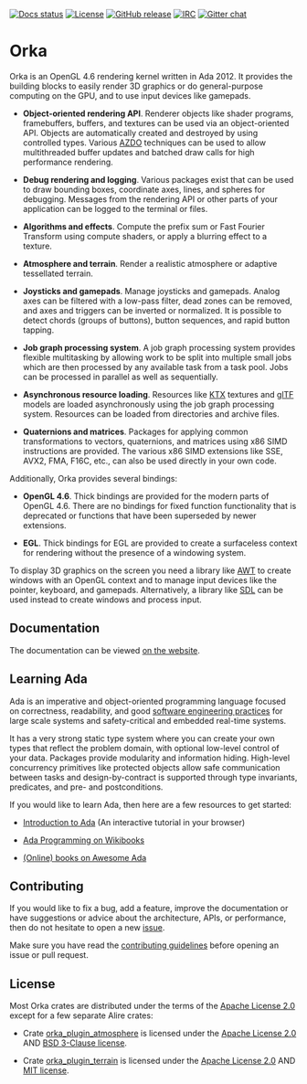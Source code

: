 [![Docs status](https://img.shields.io/netlify/4fa61148-e68f-41e6-b7fa-1785eaf4bcb5?label=docs)](https://app.netlify.com/sites/orka-engine/deploys)
[![License](https://img.shields.io/github/license/onox/orka.svg?color=blue)](https://github.com/onox/orka/blob/master/LICENSE)
[![GitHub release](https://img.shields.io/github/release/onox/orka.svg)](https://github.com/onox/orka/releases/latest)
[![IRC](https://img.shields.io/badge/IRC-%23ada%20on%20libera.chat-orange.svg)](https://libera.chat)
[![Gitter chat](https://badges.gitter.im/gitterHQ/gitter.svg)](https://gitter.im/ada-lang/Lobby)

# Orka

Orka is an OpenGL 4.6 rendering kernel written in Ada 2012. It provides
the building blocks to easily render 3D graphics or do general-purpose
computing on the GPU, and to use input devices like gamepads.

- **Object-oriented rendering API**. Renderer objects like shader programs,
framebuffers, buffers, and textures can be used via an
object-oriented API. Objects are automatically created and destroyed by using
controlled types. Various [AZDO][url-azdo] techniques can be used to allow
multithreaded buffer updates and batched draw calls for high performance rendering.

- **Debug rendering and logging**. Various packages exist that can be used
to draw bounding boxes, coordinate axes, lines, and spheres for debugging.
Messages from the rendering API or other parts of your application can be
logged to the terminal or files.

- **Algorithms and effects**. Compute the prefix sum or Fast Fourier Transform
using compute shaders, or apply a blurring effect to a texture.

- **Atmosphere and terrain**. Render a realistic atmosphere or adaptive
tessellated terrain.

- **Joysticks and gamepads**. Manage joysticks and gamepads.
Analog axes can be filtered with a low-pass filter, dead zones
can be removed, and axes and triggers can be inverted or normalized.
It is possible to detect chords (groups of buttons), button sequences,
and rapid button tapping.

- **Job graph processing system**. A job graph processing system provides
flexible multitasking by allowing work to be split into multiple small jobs
which are then processed by any available task from a task pool. Jobs can be
processed in parallel as well as sequentially.

- **Asynchronous resource loading**. Resources like [KTX][url-ktx] textures
and [glTF][url-gltf] models are loaded asynchronously using the job graph
processing system. Resources can be loaded from directories and archive files.

- **Quaternions and matrices**. Packages for applying common transformations
to vectors, quaternions, and matrices using x86 SIMD instructions are provided.
The various x86 SIMD extensions like SSE, AVX2, FMA, F16C, etc., can also be
used directly in your own code.

Additionally, Orka provides several bindings:

- **OpenGL 4.6**. Thick bindings are provided for the modern parts
of OpenGL 4.6. There are no bindings for fixed function functionality
that is deprecated or functions that have been superseded by newer extensions.

- **EGL**. Thick bindings for EGL are provided to create a surfaceless
context for rendering without the presence of a windowing system.

To display 3D graphics on the screen you need a library like [AWT][url-awt]
to create windows with an OpenGL context and to manage input devices like
the pointer, keyboard, and gamepads. Alternatively, a library like
[SDL][url-sdl] can be used instead to create windows and process input.

## Documentation

The documentation can be viewed [on the website][url-docs].

## Learning Ada

Ada is an imperative and object-oriented programming language focused
on correctness, readability, and good [software engineering practices][url-swe-practices]
for large scale systems and safety-critical and embedded real-time systems.

It has a very strong static type system where you can create your own
types that reflect the problem domain, with optional low-level control
of your data. Packages provide modularity and information hiding. High-level
concurrency primitives like protected objects allow safe communication
between tasks and design-by-contract is supported through type invariants,
predicates, and pre- and postconditions.

If you would like to learn Ada, then here are a few resources to get started:

- [Introduction to Ada][url-learn-act] (An interactive tutorial in your browser)

- [Ada Programming on Wikibooks][url-wikibooks]

- [(Online) books on Awesome Ada][url-awesome]

## Contributing

If you would like to fix a bug, add a feature, improve the documentation or
have suggestions or advice about the architecture, APIs, or performance,
then do not hesitate to open a new [issue][url-issue].

Make sure you have read the [contributing guidelines][url-contributing]
before opening an issue or pull request.

## License

Most Orka crates are distributed under the terms of the [Apache License 2.0][url-apache]
except for a few separate Alire crates:

- Crate [orka_plugin_atmosphere][url-crate-atmosphere] is licensed under
the [Apache License 2.0][url-apache] AND [BSD 3-Clause license][url-bsd-3].

- Crate [orka_plugin_terrain][url-crate-terrain] is licensed under
the [Apache License 2.0][url-apache] AND [MIT license][url-mit].

  [url-apache]: https://opensource.org/licenses/Apache-2.0
  [url-awt]: https://github.com/onox/awt
  [url-bsd-3]: https://opensource.org/licenses/BSD-3-Clause
  [url-crate-atmosphere]: https://github.com/onox/orka/tree/master/orka_plugin_atmosphere
  [url-crate-terrain]: https://github.com/onox/orka/tree/master/orka_plugin_terrain
  [url-mit]: https://opensource.org/licenses/MIT
  [url-awesome]: https://github.com/ohenley/awesome-ada#online-books
  [url-azdo]: https://www.khronos.org/assets/uploads/developers/library/2014-gdc/Khronos-OpenGL-Efficiency-GDC-Mar14.pdf
  [url-contributing]: /CONTRIBUTING.md
  [url-docs]: https://orka-engine.netlify.com/
  [url-gltf]: https://github.com/KhronosGroup/glTF/blob/master/specification/2.0/README.md
  [url-issue]: https://github.com/onox/orka/issues
  [url-ktx]: https://www.khronos.org/opengles/sdk/tools/KTX/file_format_spec/
  [url-learn-act]: https://learn.adacore.com/courses/intro-to-ada/index.html
  [url-sdl]: https://github.com/lucretia/sdlada
  [url-swe-practices]: https://en.wikibooks.org/wiki/Ada_Programming#Programming_in_the_large
  [url-wikibooks]: https://en.wikibooks.org/wiki/Ada_Programming
